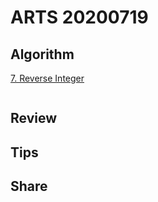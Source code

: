 # ARTS 20200719

## Algorithm

[7. Reverse Integer](https://leetcode-cn.com/problems/reverse-integer/)

```python

```

## Review

## Tips

## Share
